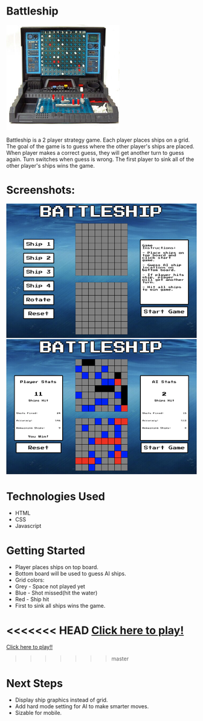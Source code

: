 # Battleship

![Battleship](img/battleship.jpg "Battleship")

Battleship is a 2 player strategy game. Each player places ships on a grid. The goal of the game is to guess where the other player's ships are placed. When player makes a correct guess, they will get another turn to guess again. Turn switches when guess is wrong. The first player to sink all of the other player's ships wins the game.

# Screenshots:

![Screenshot 1](img/screenshot.png "Screenshot 1") ![Screenshot 2](img/screenshot2.png "Screenshot 2")

# Technologies Used
* HTML
* CSS
* Javascript

# Getting Started

* Player places ships on top board.
* Bottom board will be used to guess AI ships.
* Grid colors:
* Grey - Space not played yet
* Blue - Shot missed(hit the water)
* Red - Ship hit
* First to sink all ships wins the game.

<<<<<<< HEAD
[Click here to play!](https://alynguyen.github.io/battle-ship/)
=======
[Click here to play!!](https://alynguyen.github.io/battle-ship/)
>>>>>>> master

# Next Steps
* Display ship graphics instead of grid.
* Add hard mode setting for AI to make smarter moves.
* Sizable for mobile.